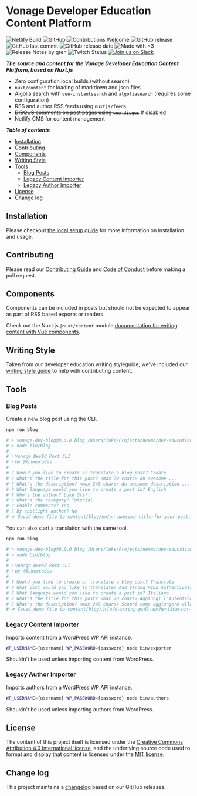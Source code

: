 # Vonage Developer Education Content Platform

![Netlify Build](https://img.shields.io/netlify/00bdc529-eecc-4b9b-9fa7-915f5c3717a4)
![GitHub](https://img.shields.io/github/license/Nexmo/deved-platform)
![Contributions Welcome](https://img.shields.io/badge/contributions-welcome-brightgreen.svg?style=flat)
![GitHub release](https://img.shields.io/github/v/release/Nexmo/deved-platform)
![GitHub last commit](https://img.shields.io/github/last-commit/Nexmo/deved-platform)
![GitHub release date](https://img.shields.io/github/release-date/Nexmo/deved-platform)
![Made with <3](https://img.shields.io/badge/made%20with-%E2%9D%A4-red)
![Release Notes by gren](https://img.shields.io/badge/%F0%9F%A4%96-release%20notes-00B2EE.svg)
![Twitch Status](https://img.shields.io/twitch/status/vonagedevs)
[![Join us on Slack](https://img.shields.io/badge/chat-on_slack-informational?style=flat&color=6e33ba)](https://developer.nexmo.com/community/slack)

***The source and content for the Vonage Developer Education Content Platform, based on Nuxt.js***

- Zero configuration local builds (without search)
- `nuxt/content` for loading of markdown and json files
- Algolia search with `vue-instantsearch` and `algoliasearch` (requires some configuration)
- RSS and author RSS feeds using `nuxtjs/feeds`
- ~~DISQUS comments on post pages using `vue-disqus`~~ # disabled
- Netlify CMS for content management

***Table of contents***

- [Installation](#installation)
- [Contributing](#contributing)
- [Components](#components)
- [Writing Style](#writing-style)
- [Tools](#tools)
  - [Blog Posts](#blog-posts)
  - [Legacy Content Importer](#legacy-content-importer)
  - [Legacy Author Importer](#legacy-author-importer)
- [License](#license)
- [Change log](#change-log)

## Installation

Please checkout [the local setup guide](./.github/LOCAL_SETUP.md) for more information on installation and usage.

## Contributing

Please read our [Contributing Guide](./.github/CONTRIBUTING.md) and [Code of Conduct](./.github/CODE_OF_CONDUCT.md) before making a pull request.

## Components

Components can be included in posts but should not be expected to appear as part of RSS based exports or readers.

Check out the Nuxt.js `@nuxt/content` module [documentation for writing content with Vue components](https://content.nuxtjs.org/writing#vue-components).

## Writing Style

Taken from our developer education writing styleguide, we've included our [writing style guide](././.github/WRITING_STYLE.md) to help with contributing content.

## Tools

### Blog Posts

Create a new blog post using the CLI.

```bash
npm run blog

# > vonage-dev-blog@0.0.0 blog /Users/luke/Projects/nexmo/dev-education-poc
# > node bin/blog
# 
# ℹ Vonage DevEd Post CLI
# ℹ by @lukeocodes
# 
# ? Would you like to create or translate a blog post? Create
# ? What's the title for this post? <max 70 chars> An awesome ...
# ? What's the description? <max 240 chars> An awesome description ...
# ? What language would you like to create a post in? English
# ? Who's the author? Luke Oliff
# ? What's the category? Tutorial
# ? Enable comments? Yes
# ? By spotlight author? No
# ✔ Saved demo file to content/blog/en/an-awesome-title-for-your-post.md ...
```

You can also start a translation with the same tool.

```bash
npm run blog

# > vonage-dev-blog@0.0.0 blog /Users/luke/Projects/nexmo/dev-education-poc
# > node bin/blog
# 
# ℹ Vonage DevEd Post CLI
# ℹ by @lukeocodes
# 
# ? Would you like to create or translate a blog post? Translate
# ? What post would you like to translate? Add Strong PSD2 Authentication to Your Application
# ? What language would you like to create a post in? Italiano
# ? What's the title for this post? <max 70 chars> Aggiungi l’Autenticazione Forte PSD2 alla Tua App
# ? What's the description? <max 240 chars> Scopri come aggiungere alla tua app l&#39;autenticazione dei pagamenti online "Secure Customer Authentication", noto anche come PSD2, con Vonage Verify API
# ✔ Saved demo file to content/blog/it/add-strong-psd2-authentication-to-your-application.md ...
```

### Legacy Content Importer

Imports content from a WordPress WP API instance.

```bash
WP_USERNAME={username} WP_PASSWORD={password} node bin/exporter
```

Shouldn't be used unless importing content from WordPress.

### Legacy Author Importer

Imports authors from a WordPress WP API instance.

```bash
WP_USERNAME={username} WP_PASSWORD={password} node bin/authors
```

Shouldn't be used unless importing authors from WordPress.

## License

The content of this project itself is licensed under the [Creative Commons Attribution 4.0 International license](https://creativecommons.org/licenses/by/4.0/), and the underlying source code used to format and display that content is licensed under the [MIT license](LICENSE.md).


## Change log

This project maintains a [changelog](CHANGELOG.md) based on our GitHub releases.